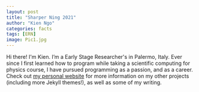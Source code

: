 ```yaml
---
layout: post
title: "Sharper Ning 2021"
author: "Kien Ngo"
categories: facts
tags: [ERN]
image: Pic1.jpg
---
```


Hi there! I'm Kien. I’m a Early Stage Researcher's in Palermo, Italy. 
Ever since I first learned how to program while taking a scientific computing for physics course, I have pursued programming as a passion, and as a career. 
Check out [my personal website](https://www.lenpaul.com/) for more information on my other projects (including more Jekyll themes!), as well as some of my writing.
